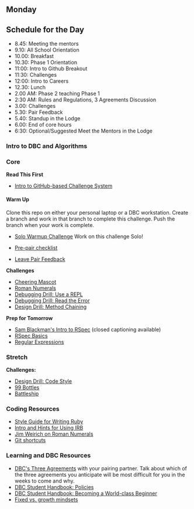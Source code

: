 ## Monday

## Schedule for the Day

- 8.45: Meeting the mentors
- 9.10: All School Orientation
- 10.00: Breakfast
- 10.30: Phase 1 Orientation
- 11:00: Intro to Github Breakout
- 11:30: Challenges
- 12:00: Intro to Careers
- 12.30: Lunch
- 2.00 AM: Phase 2 teaching Phase 1
- 2:30 AM: Rules and Regulations, 3 Agreements Discussion
- 3.00: Challenges
- 5.30: Pair Feedback
- 5.40: Standup in the Lodge
- 6.00: End of core hours
- 6:30: Optional/Suggested Meet the Mentors in the Lodge

### Intro to DBC and Algorithms

### Core

**Read This First**

- [Intro to GitHub-based Challenge System](../resources/how_to_work_a_challenge.md)

#### Warm Up

Clone this repo on either your personal laptop or a DBC workstation.  Create a branch and work in that branch to complete this challenge.  Push the branch when your work is complete.

- [Solo Warmup Challenge](../../../../warmup-challenge) Work on this challenge Solo!


- [Pre-pair checklist](../resources/pair-checkin-tips.md)
- [Leave Pair Feedback](../feedback.md)

**Challenges**

- [Cheering Mascot](../../../../cheering-mascot-challenge)
- [Roman Numerals](../../../../roman-numerals-challenge)
- [Debugging Drill: Use a REPL](../../../../debugging-drill-use-a-repl-challenge)
- [Debugging Drill: Read the Error](../../../../debugging-drill-read-the-error-challenge)
- [Design Drill: Method Chaining](../../../../design-drill-method-chaining-challenge)

**Prep for Tomorrow**

- [Sam Blackman's Intro to RSpec](https://talks.devbootcamp.com/intro-to-rspec) (closed captioning available)
- [RSpec Basics](../readings/rspec/README.md)
- [Regular Expressions](../readings/regular-expressions/README.md)

### Stretch

**Challenges:**

- [Design Drill: Code Style](../../../../design-drill-code-style-challenge)
- [99 Bottles](../../../../99-bottles-challenge)
- [Battleship](../../../../battleship-challenge)

### Coding Resources

- [Style Guide for Writing Ruby](https://github.com/airbnb/ruby)
- [Intro and Hints for Using IRB](http://www.rubyinside.com/irb-lets-bone-up-on-the-interactive-ruby-shell-1771.html)
- [Jim Weirich on Roman Numerals](https://www.youtube.com/watch?v=983zk0eqYLY)
- [Git shortcuts](https://github.com/ArslanBilal/Git-Cheat-Sheet)

### Learning and DBC Resources

- [DBC's Three Agreements](../resources/three-agreements.md) with your pairing partner. Talk about which of the three agreements you anticipate will be most difficult for you in the weeks to come and why.
- [DBC Student Handbook:  Policies](../../../../student-handbook)
- [DBC Student Handbook:  Becoming a World-class Beginner](../../../../student-handbook/blob/master/words-of-wisdom.md)
- [Fixed vs. growth mindsets](http://qedfoundation.org/wp-content/uploads/2012/12/dweck_mindset.png)
